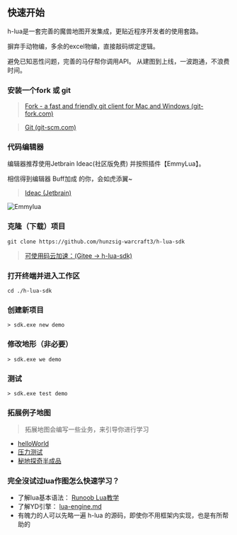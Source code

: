 ## 快速开始

h-lua是一套完善的魔兽地图开发集成，更贴近程序开发者的使用套路。

摒弃手动物编，多余的excel物编，直接敲码绑定逻辑。

避免已知恶性问题，完善的马仔帮你调用API。 从建图到上线，一波跑通，不浪费时间。

### 安装一个fork 或 git

> <a target="_blank" href="https://www.git-fork.com">Fork - a fast and friendly git client for Mac and Windows (git-fork.com)</a>

> <a target="_blank" href="https://git-scm.com">Git (git-scm.com)</a>

### 代码编辑器

编辑器推荐使用Jetbrain Ideac(社区版免费) 并按照插件【EmmyLua】。

相信得到编辑器 Buff加成 的你，会如虎添翼~

> <a target="_blank" href="https://www.jetbrains.com/idea/download/#section=windows">Ideac (Jetbrain)</a>

![Emmylua](https://github.com/hunzsig-warcraft3/h-lua-sdk/raw/gh-pages/img/emmylua.png)

### 克隆（下载）项目

```
git clone https://github.com/hunzsig-warcraft3/h-lua-sdk
```

> <a target="_blank" href="https://gitee.com/hunzsig/h-lua-sdk">可使用码云加速：(Gitee -> h-lua-sdk)</a>

### 打开终端并进入工作区

```
cd ./h-lua-sdk
```

### 创建新项目

```
> sdk.exe new demo
```

### 修改地形（非必要）

```
> sdk.exe we demo
```

### 测试

```
> sdk.exe test demo
```

### 拓展例子地图

> 拓展地图会编写一些业务，来引导你进行学习

* <a target="_blank" href="https://github.com/hunzsig-warcraft3/h-lua-sdk-helloworld">helloWorld</a>
* <a target="_blank" href="https://github.com/hunzsig-warcraft3/h-lua-sdk-crash">压力测试</a>
* <a target="_blank" href="https://github.com/hunzsig-warcraft3/h-lua-sdk-mysterious-land">秘地探奇半成品</a>

### 完全沒试过lua作图怎么快速学习？

* 了解lua基本语法： <a target="_blank" href="https://www.runoob.com/lua/lua-tutorial.html">Runoob Lua教学</a>
* 了解YD引擎： <a target="_blank" href="https://githubcom/hunzsig-warcraft3/h-lua-sdk/blob/main/depend/h-lua/docs/lua-engine.md">lua-engine.md</a>
* 有魄力的人可以先略一遍 h-lua 的源码，即使你不用框架内实现，也是有所帮助的
